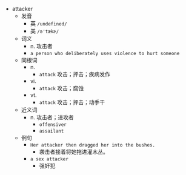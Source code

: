- attacker
  - 发音
    - 英 `/undefined/`
    - 美 `/ə'tækɚ/`
  - 词义
    - n. 攻击者
    - `a person who deliberately uses violence to hurt someone`
  - 同根词
    - n.
      - `attack` 攻击；抨击；疾病发作
    - vi.
      - `attack` 攻击；腐蚀
    - vt.
      - `attack` 攻击；抨击；动手干
  - 近义词
    - n. 攻击者；进攻者
      - `offensiver`
      - `assailant`
  - 例句
    - `Her attacker then dragged her into the bushes.`
      - 袭击者接着将她拖进灌木丛。
    - `a sex attacker`
      - 强奸犯

